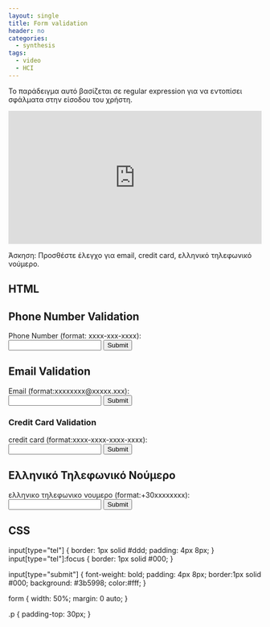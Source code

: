 ```yaml
---
layout: single
title: Form validation 
header: no
categories:
  - synthesis
tags:
  - video
  - HCI
---
```


Το παράδειγμα αυτό βασίζεται σε regular expression για να εντοπίσει σφάλματα στην είσοδου του χρήστη.

<iframe height="265" style="width: 100%;" scrolling="no" title="Form Validation" src="https://codepen.io/mibook/embed/XWdwJxX?height=265&theme-id=light&default-tab=html,result" frameborder="no" loading="lazy" allowtransparency="true" allowfullscreen="true">
  See the Pen <a href='https://codepen.io/mibook/pen/XWdwJxX'>Form Validation</a> by mibook
  (<a href='https://codepen.io/mibook'>@mibook</a>) on <a href='https://codepen.io'>CodePen</a>.
</iframe>

Άσκηση: Προσθέστε έλεγχο για email, credit card, ελληνικό τηλεφωνικό νούμερο. 

 ## HTML
<form>
  <h2>Phone Number Validation</h2>
  <label for="phonenum">Phone Number (format: xxxx-xxx-xxxx):</label><br/>
  <input id="phonenum" type="tel" pattern="^\d{4}-\d{3}-\d{4}$" required >
    <input type="submit" value="Submit">
<br>
  
  
 <h2>Email Validation</h2>
       <label for="phoenenum">Email
       (format:xxxxxxxx@xxxxx.xxx):</label><br>
       <input id="phoenenum" type"tel"
       pattern="^\d{4}-\d{3}-\d{4}$" required >
       <input type="submit" value="Submit">
 
  
  <h3>Credit Card Validation</h3>
       <label for="phoenenum">credit card
       (format:xxxx-xxxx-xxxx-xxxx):</label>
       <br> <input id="phoenenum" type"tel"
       pattern="^\d{4}-\d{3}-\d{4}$" required >
       <input type="submit" value="Submit">
  <br>
  
  <h2>Ελληνικό Τηλεφωνικό Νούμερο</h2>
       <label for="phoenenum">ελληνικο τηλεφωνικο νουμερο
       (format:+30xxxxxxxx):</label><br>
       <input id="phoenenum" type"tel"
       pattern="^\d{4}-\d{3}-\d{4}$" required >
       <input type="submit" value="Submit">
  <form>
  
  
  
  ## CSS
  
  
  
  
  input[type="tel"] {
  border: 1px solid #ddd;
  padding: 4px 8px;
}
input[type="tel"]:focus {
  border: 1px solid #000;
}

input[type="submit"] {
  font-weight: bold;
  padding: 4px 8px;
  border:1px solid #000;
  background: #3b5998;
  color:#fff;
}

form {
  width: 50%;
  margin: 0 auto;
}

.p {
  padding-top: 30px;
}
  
  
  
